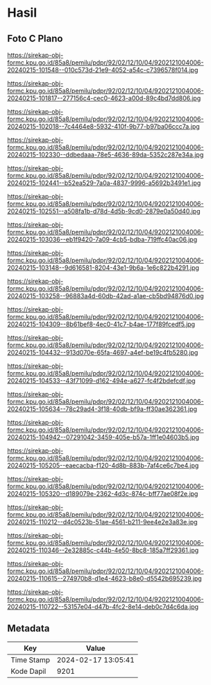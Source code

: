 # Hasil

## Foto C Plano

https://sirekap-obj-formc.kpu.go.id/85a8/pemilu/pdpr/92/02/12/10/04/9202121004006-20240215-101548--010c573d-21e9-4052-a54c-c7396578f014.jpg

https://sirekap-obj-formc.kpu.go.id/85a8/pemilu/pdpr/92/02/12/10/04/9202121004006-20240215-101817--277156c4-cec0-4623-a00d-89c4bd7dd806.jpg

https://sirekap-obj-formc.kpu.go.id/85a8/pemilu/pdpr/92/02/12/10/04/9202121004006-20240215-102018--7c4464e8-5932-410f-9b77-b97ba06ccc7a.jpg

https://sirekap-obj-formc.kpu.go.id/85a8/pemilu/pdpr/92/02/12/10/04/9202121004006-20240215-102330--ddbedaaa-78e5-4636-89da-5352c287e34a.jpg

https://sirekap-obj-formc.kpu.go.id/85a8/pemilu/pdpr/92/02/12/10/04/9202121004006-20240215-102441--b52ea529-7a0a-4837-9996-a5692b3491e1.jpg

https://sirekap-obj-formc.kpu.go.id/85a8/pemilu/pdpr/92/02/12/10/04/9202121004006-20240215-102551--a508fa1b-d78d-4d5b-9cd0-2879e0a50d40.jpg

https://sirekap-obj-formc.kpu.go.id/85a8/pemilu/pdpr/92/02/12/10/04/9202121004006-20240215-103036--eb1f9420-7a09-4cb5-bdba-719ffc40ac06.jpg

https://sirekap-obj-formc.kpu.go.id/85a8/pemilu/pdpr/92/02/12/10/04/9202121004006-20240215-103148--9d616581-8204-43e1-9b6a-1e6c822b4291.jpg

https://sirekap-obj-formc.kpu.go.id/85a8/pemilu/pdpr/92/02/12/10/04/9202121004006-20240215-103258--96883a4d-60db-42ad-a1ae-cb5bd94876d0.jpg

https://sirekap-obj-formc.kpu.go.id/85a8/pemilu/pdpr/92/02/12/10/04/9202121004006-20240215-104309--8b61bef8-4ec0-41c7-b4ae-177f89fcedf5.jpg

https://sirekap-obj-formc.kpu.go.id/85a8/pemilu/pdpr/92/02/12/10/04/9202121004006-20240215-104432--913d070e-65fa-4697-a4ef-be19c4fb5280.jpg

https://sirekap-obj-formc.kpu.go.id/85a8/pemilu/pdpr/92/02/12/10/04/9202121004006-20240215-104533--43f71099-d162-494e-a627-fc4f2bdefcdf.jpg

https://sirekap-obj-formc.kpu.go.id/85a8/pemilu/pdpr/92/02/12/10/04/9202121004006-20240215-105634--78c29ad4-3f18-40db-bf9a-ff30ae362361.jpg

https://sirekap-obj-formc.kpu.go.id/85a8/pemilu/pdpr/92/02/12/10/04/9202121004006-20240215-104942--07291042-3459-405e-b57a-1ff1e04603b5.jpg

https://sirekap-obj-formc.kpu.go.id/85a8/pemilu/pdpr/92/02/12/10/04/9202121004006-20240215-105205--eaecacba-f120-4d8b-883b-7af4ce6c7be4.jpg

https://sirekap-obj-formc.kpu.go.id/85a8/pemilu/pdpr/92/02/12/10/04/9202121004006-20240215-105320--d189079e-2362-4d3c-874c-bff77ae08f2e.jpg

https://sirekap-obj-formc.kpu.go.id/85a8/pemilu/pdpr/92/02/12/10/04/9202121004006-20240215-110212--d4c0523b-51ae-4561-b211-9ee4e2e3a83e.jpg

https://sirekap-obj-formc.kpu.go.id/85a8/pemilu/pdpr/92/02/12/10/04/9202121004006-20240215-110346--2e32885c-c44b-4e50-8bc8-185a7ff29361.jpg

https://sirekap-obj-formc.kpu.go.id/85a8/pemilu/pdpr/92/02/12/10/04/9202121004006-20240215-110615--274970b8-d1e4-4623-b8e0-d5542b695239.jpg

https://sirekap-obj-formc.kpu.go.id/85a8/pemilu/pdpr/92/02/12/10/04/9202121004006-20240215-110722--53157e04-d47b-4fc2-8e14-deb0c7d4c6da.jpg


## Metadata

| Key        | Value               |
| ---------- | ------------------- |
| Time Stamp | 2024-02-17 13:05:41 |
| Kode Dapil | 9201                |




